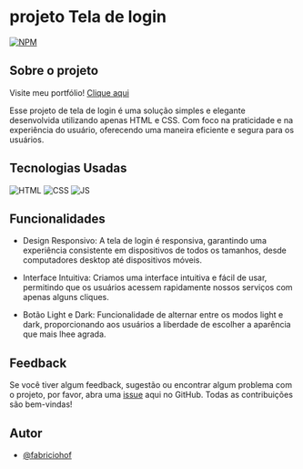  # projeto Tela de login

 [![NPM](https://img.shields.io/npm/l/react)](https://github.com/fabriciohof/portfolio/blob/main/LICENSE)

## Sobre o projeto
 
Visite meu portfólio! <a href="https://projeto-cardapio-eight.vercel.app/" target="_blank">Clique aqui</a>

Esse projeto de tela de login é uma solução simples e elegante desenvolvida utilizando apenas HTML e CSS. Com foco na praticidade e na experiência do usuário, oferecendo uma maneira eficiente e segura para os usuários.

## Tecnologias Usadas

![HTML](https://img.shields.io/badge/HTML5-E34F26?style=for-the-badge&logo=html5&logoColor=white)
![CSS](https://img.shields.io/badge/tailwindcss-1572B6?style=for-the-badge&logo=tailwindcss&logoColor=white)
![JS](https://img.shields.io/badge/JavaScript-F7DF1E?style=for-the-badge&logo=javascript&logoColor=black)

## Funcionalidades

- Design Responsivo: A tela de login é responsiva, garantindo uma experiência consistente em dispositivos de todos os tamanhos, desde computadores desktop até dispositivos móveis.

- Interface Intuitiva: Criamos uma interface intuitiva e fácil de usar, permitindo que os usuários acessem rapidamente nossos serviços com apenas alguns cliques.

- Botão Light e Dark: Funcionalidade de alternar entre os modos light e dark, proporcionando aos usuários a liberdade de escolher a aparência que mais lhee agrada.

## Feedback

Se você tiver algum feedback, sugestão ou encontrar algum problema com o projeto, por favor, abra uma [issue](https://github.com/fabriciohof/portfolio/issues) aqui no GitHub. Todas as contribuições são bem-vindas!


## Autor

- [@fabriciohof](https://www.github.com/fabriciohof)

